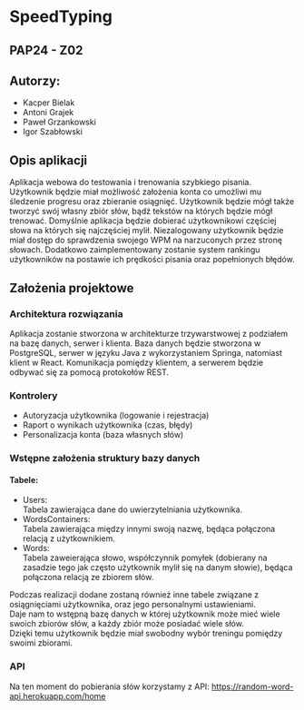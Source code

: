 # SpeedTyping

## PAP24 - Z02

##  Autorzy:
- Kacper Bielak
- Antoni Grajek
- Paweł Grzankowski
- Igor Szabłowski

## Opis aplikacji
Aplikacja webowa do testowania i trenowania szybkiego pisania. Użytkownik będzie miał możliwość założenia konta co umożliwi mu śledzenie progresu oraz zbieranie osiągnięć. Użytkownik będzie mógł także tworzyć swój własny zbiór słów, bądź tekstów na których będzie mógł trenować. Domyślnie aplikacja będzie dobierać użytkownikowi częściej słowa na których się najczęściej mylił. Niezalogowany użytkownik będzie miał dostęp do sprawdzenia swojego WPM na narzuconych przez stronę słowach. Dodatkowo zaimplementowany zostanie system rankingu użytkowników na postawie ich prędkości pisania oraz popełnionych błędów.

## Założenia projektowe
### Architektura rozwiązania
Aplikacja zostanie stworzona w architekturze trzywarstwowej z podziałem na bazę danych, serwer i klienta. Baza danych będzie stworzona w PostgreSQL, serwer w języku Java z wykorzystaniem Springa, natomiast klient w React. Komunikacja pomiędzy klientem, a serwerem będzie odbywać się za pomocą protokołów REST.

### Kontrolery
- Autoryzacja użytkownika (logowanie i rejestracja)
- Raport o wynikach użytkownika (czas, błędy)
- Personalizacja konta (baza własnych słów)

### Wstępne założenia struktury bazy danych
#### Tabele:
 - Users:\
 Tabela zawierająca dane do uwierzytelniania użytkownika.
 - WordsContainers:\
 Tabela zawierająca między innymi swoją nazwę, będąca połączona relacją z użytkownikiem.
 - Words:\
 Tabela zaweierająca słowo, współczynnik pomyłek (dobierany na zasadzie tego jak często użytkownik mylił się na danym słowie), będąca połączona relacją ze zbiorem słów.

Podczas realizacji dodane zostaną również inne tabele związane z osiągnięciami użytkownika, oraz jego personalnymi ustawieniami.\
Daje nam to wstępną bazę danych w której użytkownik może mieć wiele swoich zbiorów słów, a każdy zbiór może posiadać wiele słów.\
Dzięki temu użytkownik będzie miał swobodny wybór treningu pomiędzy swoimi zbiorami.

### API
Na ten moment do pobierania słów korzystamy z API: https://random-word-api.herokuapp.com/home